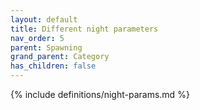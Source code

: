 ```yaml
---
layout: default
title: Different night parameters
nav_order: 5
parent: Spawning
grand_parent: Category
has_children: false
---
```

{% include definitions/night-params.md %}
